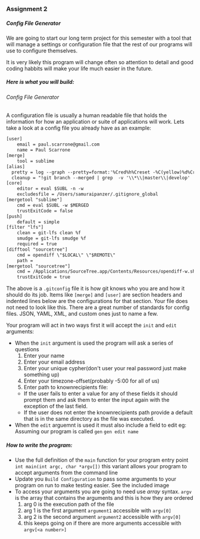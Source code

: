 ### Assignment 2
##### Config File Generator
We are going to start our long term project for this semester with a tool that will manage a settings or configuration file that the rest of our programs will use to configure themselves.

It is very likely this program will change often so attention to detail and good coding habbits will make your life much easier in the future.

##### Here is what you will build:
###### Config File Generator
A configuration file is usually a human readable file that holds the information for how an application or suite of applications will work. Lets take a look at a config file you already have as an example:
```txt
[user]
	email = paul.scarrone@gmail.com
	name = Paul Scarrone
[merge]
	tool = sublime
[alias]
  pretty = log --graph --pretty=format:'%Cred%h%Creset -%C(yellow)%d%Creset %s %Cgreen(%cr) %C(bold blue)<%an>%Creset' --abbrev-commit --date=relative
  cleanup = "!git branch --merged | grep  -v '\\*\\|master\\|develop' | xargs -n 1 git branch -d"
[core]
	editor = eval $SUBL -n -w
	excludesfile = /Users/samuraipanzer/.gitignore_global
[mergetool "sublime"]
	cmd = eval $SUBL -w $MERGED
	trustExitCode = false
[push]
	default = simple
[filter "lfs"]
	clean = git-lfs clean %f
	smudge = git-lfs smudge %f
	required = true
[difftool "sourcetree"]
	cmd = opendiff \"$LOCAL\" \"$REMOTE\"
	path =
[mergetool "sourcetree"]
	cmd = /Applications/SourceTree.app/Contents/Resources/opendiff-w.sh \"$LOCAL\" \"$REMOTE\" -ancestor \"$BASE\" -merge \"$MERGED\"
	trustExitCode = true
```
The above is a `.gitconfig` file it is how git knows who you are and how it should do its job. Items like `[merge]` and `[user]` are section headers and indented lines below are the configurations for that section.
Your file does not need to look like this. There are a great number of standards for config files. JSON, YAML, XML, and custom ones just to name a few.

Your program will act in two ways first it will accept the `init` and `edit` arguments:
- When the `init` argument is used the program will ask a series of questions
  1. Enter your name
  2. Enter your email address
  3. Enter your unique cypher(don't user your real password just make something up)
  4. Enter your timezone-offset(probably -5:00 for all of us)
  5. Enter path to knownrecipients file:
  - If the user fails to enter a value for any of these fields it should prompt them and ask them to enter the input again with the exception of the last field.
  - If the user does not enter the knownrecipients path provide a default that is in the same directory as the file was executed.
- When the `edit` arguemnt is used it must also include a field to edit eg: Assuming our program is called `gen` `gen edit name`


##### How to write the program:
- Use the full definition of the `main` function for your program entry point `int main(int argc, char *argv[])` this variant allows your program to accept arguments from the command line
- Update you `Build Configuration` to pass some arguments to your program on run to make testing easier. See the included image
- To access your arguments you are going to need use _array_ syntax. `argv` is the array that contains the arguments and this is how they are ordered
  1. arg 0 is the execution path of the file
  2. arg 1 is the first argument `argument1` accessible with `argv[0]`
  3. arg 2 is the second argument `argument2` accessible with `argv[0]`
  4. this keeps going on if there are more arguments accessible with `argv[<a number>]`

